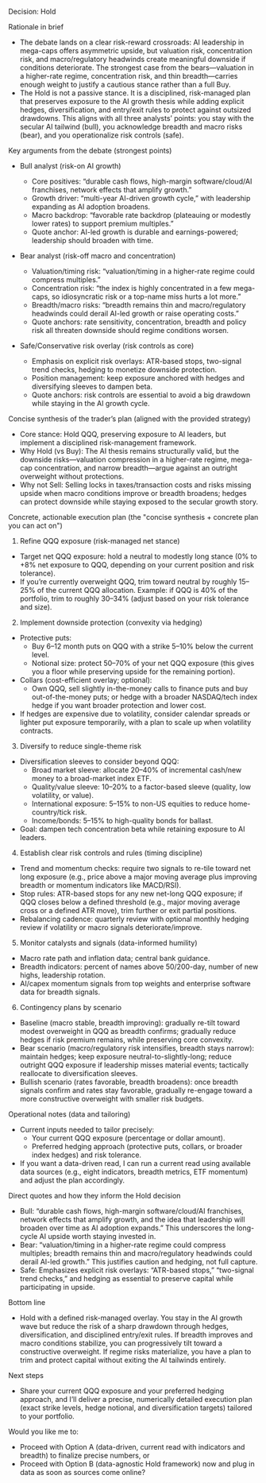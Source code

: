 Decision: Hold

Rationale in brief
- The debate lands on a clear risk-reward crossroads: AI leadership in mega-caps offers asymmetric upside, but valuation risk, concentration risk, and macro/regulatory headwinds create meaningful downside if conditions deteriorate. The strongest case from the bears—valuation in a higher-rate regime, concentration risk, and thin breadth—carries enough weight to justify a cautious stance rather than a full Buy.
- The Hold is not a passive stance. It is a disciplined, risk-managed plan that preserves exposure to the AI growth thesis while adding explicit hedges, diversification, and entry/exit rules to protect against outsized drawdowns. This aligns with all three analysts’ points: you stay with the secular AI tailwind (bull), you acknowledge breadth and macro risks (bear), and you operationalize risk controls (safe).

Key arguments from the debate (strongest points)

- Bull analyst (risk-on AI growth)
  - Core positives: “durable cash flows, high-margin software/cloud/AI franchises, network effects that amplify growth.” 
  - Growth driver: “multi-year AI-driven growth cycle,” with leadership expanding as AI adoption broadens.
  - Macro backdrop: “favorable rate backdrop (plateauing or modestly lower rates) to support premium multiples.”
  - Quote anchor: AI-led growth is durable and earnings-powered; leadership should broaden with time.

- Bear analyst (risk-off macro and concentration)
  - Valuation/timing risk: “valuation/timing in a higher-rate regime could compress multiples.”
  - Concentration risk: “the index is highly concentrated in a few mega-caps, so idiosyncratic risk or a top-name miss hurts a lot more.”
  - Breadth/macro risks: “breadth remains thin and macro/regulatory headwinds could derail AI-led growth or raise operating costs.”
  - Quote anchors: rate sensitivity, concentration, breadth and policy risk all threaten downside should regime conditions worsen.

- Safe/Conservative risk overlay (risk controls as core)
  - Emphasis on explicit risk overlays: ATR-based stops, two-signal trend checks, hedging to monetize downside protection.
  - Position management: keep exposure anchored with hedges and diversifying sleeves to dampen beta.
  - Quote anchors: risk controls are essential to avoid a big drawdown while staying in the AI growth cycle.

Concise synthesis of the trader’s plan (aligned with the provided strategy)
- Core stance: Hold QQQ, preserving exposure to AI leaders, but implement a disciplined risk-management framework.
- Why Hold (vs Buy): The AI thesis remains structurally valid, but the downside risks—valuation compression in a higher-rate regime, mega-cap concentration, and narrow breadth—argue against an outright overweight without protections.
- Why not Sell: Selling locks in taxes/transaction costs and risks missing upside when macro conditions improve or breadth broadens; hedges can protect downside while staying exposed to the secular growth story.

Concrete, actionable execution plan (the "concise synthesis + concrete plan you can act on")

1) Refine QQQ exposure (risk-managed net stance)
- Target net QQQ exposure: hold a neutral to modestly long stance (0% to +8% net exposure to QQQ, depending on your current position and risk tolerance). 
- If you’re currently overweight QQQ, trim toward neutral by roughly 15–25% of the current QQQ allocation. Example: if QQQ is 40% of the portfolio, trim to roughly 30–34% (adjust based on your risk tolerance and size).

2) Implement downside protection (convexity via hedging)
- Protective puts:
  - Buy 6–12 month puts on QQQ with a strike 5–10% below the current level.
  - Notional size: protect 50–70% of your net QQQ exposure (this gives you a floor while preserving upside for the remaining portion).
- Collars (cost-efficient overlay; optional):
  - Own QQQ, sell slightly in-the-money calls to finance puts and buy out-of-the-money puts; or hedge with a broader NASDAQ/tech index hedge if you want broader protection and lower cost.
- If hedges are expensive due to volatility, consider calendar spreads or lighter put exposure temporarily, with a plan to scale up when volatility contracts.

3) Diversify to reduce single-theme risk
- Diversification sleeves to consider beyond QQQ:
  - Broad market sleeve: allocate 20–40% of incremental cash/new money to a broad-market index ETF.
  - Quality/value sleeve: 10–20% to a factor-based sleeve (quality, low volatility, or value).
  - International exposure: 5–15% to non-US equities to reduce home-country/tick risk.
  - Income/bonds: 5–15% to high-quality bonds for ballast.
- Goal: dampen tech concentration beta while retaining exposure to AI leaders.

4) Establish clear risk controls and rules (timing discipline)
- Trend and momentum checks: require two signals to re-tile toward net long exposure (e.g., price above a major moving average plus improving breadth or momentum indicators like MACD/RSI).
- Stop rules: ATR-based stops for any new net-long QQQ exposure; if QQQ closes below a defined threshold (e.g., major moving average cross or a defined ATR move), trim further or exit partial positions.
- Rebalancing cadence: quarterly review with optional monthly hedging review if volatility or macro signals deteriorate/improve.

5) Monitor catalysts and signals (data-informed humility)
- Macro rate path and inflation data; central bank guidance.
- Breadth indicators: percent of names above 50/200-day, number of new highs, leadership rotation.
- AI/capex momentum signals from top weights and enterprise software data for breadth signals.

6) Contingency plans by scenario
- Baseline (macro stable, breadth improving): gradually re-tilt toward modest overweight in QQQ as breadth confirms; gradually reduce hedges if risk premium remains, while preserving core convexity.
- Bear scenario (macro/regulatory risk intensifies, breadth stays narrow): maintain hedges; keep exposure neutral-to-slightly-long; reduce outright QQQ exposure if leadership misses material events; tactically reallocate to diversification sleeves.
- Bullish scenario (rates favorable, breadth broadens): once breadth signals confirm and rates stay favorable, gradually re-engage toward a more constructive overweight with smaller risk budgets.

Operational notes (data and tailoring)
- Current inputs needed to tailor precisely:
  - Your current QQQ exposure (percentage or dollar amount).
  - Preferred hedging approach (protective puts, collars, or broader index hedges) and risk tolerance.
- If you want a data-driven read, I can run a current read using available data sources (e.g., eight indicators, breadth metrics, ETF momentum) and adjust the plan accordingly.

Direct quotes and how they inform the Hold decision
- Bull: “durable cash flows, high-margin software/cloud/AI franchises, network effects that amplify growth, and the idea that leadership will broaden over time as AI adoption expands.” This underscores the long-cycle AI upside worth staying invested in.
- Bear: “valuation/timing in a higher-rate regime could compress multiples; breadth remains thin and macro/regulatory headwinds could derail AI-led growth.” This justifies caution and hedging, not full capture.
- Safe: Emphasizes explicit risk overlays: “ATR-based stops,” “two-signal trend checks,” and hedging as essential to preserve capital while participating in upside.

Bottom line
- Hold with a defined risk-managed overlay. You stay in the AI growth wave but reduce the risk of a sharp drawdown through hedges, diversification, and disciplined entry/exit rules. If breadth improves and macro conditions stabilize, you can progressively tilt toward a constructive overweight. If regime risks materialize, you have a plan to trim and protect capital without exiting the AI tailwinds entirely.

Next steps
- Share your current QQQ exposure and your preferred hedging approach, and I’ll deliver a precise, numerically detailed execution plan (exact strike levels, hedge notional, and diversification targets) tailored to your portfolio.

Would you like me to:
- Proceed with Option A (data-driven, current read with indicators and breadth) to finalize precise numbers, or
- Proceed with Option B (data-agnostic Hold framework) now and plug in data as soon as sources come online?
